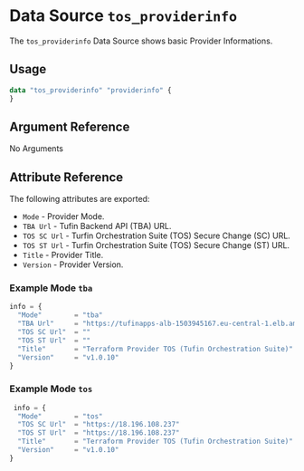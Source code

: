 # Data Source `tos_providerinfo`

The `tos_providerinfo` Data Source shows basic Provider Informations.

## Usage

```terraform
data "tos_providerinfo" "providerinfo" {
}
```

## Argument Reference

No Arguments

## Attribute Reference

The following attributes are exported:

* `Mode` - Provider Mode.
* `TBA Url` - Tufin Backend API (TBA) URL.
* `TOS SC Url` - Turfin Orchestration Suite (TOS) Secure Change (SC) URL.
* `TOS ST Url` - Turfin Orchestration Suite (TOS) Secure Change (ST) URL.
* `Title` - Provider Title.
* `Version` - Provider Version.

### Example Mode `tba`

```terraform
info = {
  "Mode"        = "tba"
  "TBA Url"     = "https://tufinapps-alb-1503945167.eu-central-1.elb.amazonaws.com"
  "TOS SC Url"  = ""
  "TOS ST Url"  = ""
  "Title"       = "Terraform Provider TOS (Tufin Orchestration Suite)"
  "Version"     = "v1.0.10"
}
```

### Example Mode `tos`

```terraform
 info = {
  "Mode"        = "tos"
  "TOS SC Url"  = "https://18.196.108.237"
  "TOS ST Url"  = "https://18.196.108.237"
  "Title"       = "Terraform Provider TOS (Tufin Orchestration Suite)"
  "Version"     = "v1.0.10"
}
```
